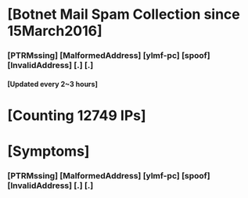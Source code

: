 # [Botnet Mail Spam Collection since 15March2016]
### [PTRMssing] [MalformedAddress] [ylmf-pc] [spoof] [InvalidAddress] [.] [.]
#### [Updated every 2~3 hours]

# [Counting 12749 IPs]

# [Symptoms] 
###   [PTRMssing] [MalformedAddress] [ylmf-pc] [spoof] [InvalidAddress] [.] [.]
